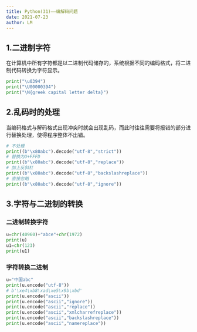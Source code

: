 ```yaml
---
title: Python(31)——编解码问题
date: 2021-07-23
author: LM
---
```


## 1.二进制字符

在计算机中所有字符都是以二进制代码储存的，系统根据不同的编码格式，将二进制代码转换为字符显示。

```python
print("\u0394")
print("\U00000394")
print("\N{greek capital letter delta}")
```

## 2.乱码时的处理

当编码格式与解码格式出现冲突时就会出现乱码，而此时往往需要将报错的部分进行替换处理，使得程序整体不出错。

```python
# 不处理
print((b"\x80abc").decode("utf-8","strict"))
# 替换为U+FFFD
print((b"\x80abc").decode("utf-8","replace"))
# 加上反斜杠
print((b"\x80abc").decode("utf-8","backslashreplace"))
# 直接忽略
print((b"\x80abc").decode("utf-8","ignore"))
```

## 3.字符与二进制的转换

### 二进制转换字符

```python
u=chr(40960)+"abce"+chr(1972)
print(u)
u1=chr(123)
print(u1)
```

### 字符转换二进制

```python
u="中国abc"
print(u.encode("utf-8"))
# b'\xe4\xb8\xad\xe5\x9b\xbd'
print(u.encode("ascii"))
print(u.encode("ascii","ignore"))
print(u.encode("ascii","replace"))
print(u.encode("ascii","xmlcharrefreplace"))
print(u.encode("ascii","backslashreplace"))
print(u.encode("ascii","namereplace"))
```